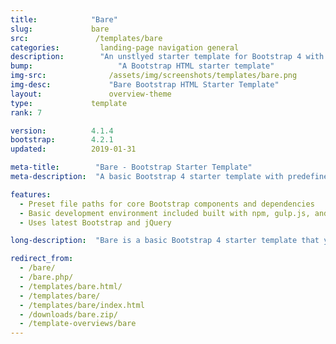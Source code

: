```yaml
---
title:            "Bare"
slug:             bare
src:               /templates/bare
categories:		    landing-page navigation general
description:	    "An unstlyed starter template for Bootstrap 4 with predefined file paths - a great boilerplate for starting a new Bootstrap project"
bump:			        "A Bootstrap HTML starter template"
img-src:	    	  /assets/img/screenshots/templates/bare.png
img-desc:		      "Bare Bootstrap HTML Starter Template"
layout:		    	  overview-theme
type:             template
rank: 7

version:          4.1.4
bootstrap:        4.2.1
updated:          2019-01-31

meta-title:        "Bare - Bootstrap Starter Template"
meta-description:  "A basic Bootstrap 4 starter template with predefined file paths for quick project setup - a free, open source, Bootstrap 4 boilerplate template"

features:
  - Preset file paths for core Bootstrap components and dependencies
  - Basic development environment included built with npm, gulp.js, and browserSync
  - Uses latest Bootstrap and jQuery

long-description:  "Bare is a basic Bootstrap 4 starter template that you can download and use out of the box without having to change any file paths. Everything you need to start development on a Bootstrap 4 project is here, which includes the core Bootstrap CSS and JS bundle along with jQuery."

redirect_from:
  - /bare/
  - /bare.php/
  - /templates/bare.html/
  - /templates/bare/
  - /templates/bare/index.html
  - /downloads/bare.zip/
  - /template-overviews/bare
---
```

